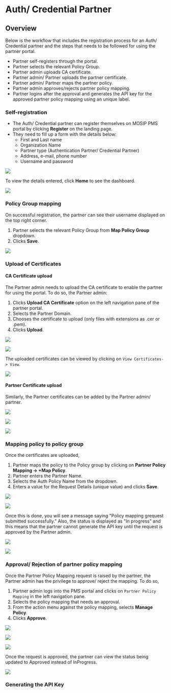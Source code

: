 # Auth/ Credential Partner

## Overview
Below is the workflow that includes the registration process for an Auth/ Credential partner and the steps that needs to be followed for using the partner portal.

*  Partner self-registers through the portal.
*	Partner selects the relevant Policy Group.
*	Partner admin uploads CA certificate.
*	Partner admin/ Partner uploads the partner certificate.
*	Partner admin/ Partner maps the partner policy.
*	Partner admin approves/rejects partner policy mapping.
*	Partner logins after the approval and generates the API key for the approved partner policy mapping using an unique label.

### Self-registration

* The Auth/ Credential partner can register themselves on MOSIP PMS portal by clicking **Register** on the landing page.
* They need to fill up a form with the details below:
    * First and Last name
    * Organization Name
    * Partner type (Authentication Partner/ Credential Partner)
    * Address, e-mail, phone number
    * Username and password

![](_images/auth-partner-self-register.PNG)

To view the details entered, click **Home** to see the dashboard.


![](_images/auth-partner-map-policy-page.PNG)


### Policy Group mapping

On successful registration, the partner can see their username displayed on the top right corner.

1. Partner selects the relevant Policy Group from **Map Policy Group** dropdown. 
2. Clicks **Save**.

![](_images/auth-partner-dashboard.PNG)

### Upload of Certificates

#### CA Certificate upload

The Partner admin needs to upload the CA certificate to enable the partner for using the portal. To do so, the Partner admin:

1. Clicks **Upload CA Certificate** option on the left navigation pane of the partner portal.
2. Selects the Partner Domain.
3. Chooses the certificate to upload (only files with extensions as .cer or .pem).
4. Clicks **Upload**. 

![](_images/ca-cert-data-upload.PNG)

![](_images/ca-cert-data-success.PNG)

The uploaded certificates can be viewed by clicking on `View Certificates-> View`.

![](_images/auth-partner-view-cert.PNG)

#### Partner Certificate upload

Similarly, the Partner certificates can be added by the Partner admin/ partner.

![](_images/auth-partner-upload-cert-page1.PNG)


![](_images/auth-partner-upload-cert-page2.PNG)


![](_images/auth-partner-upload-cert-success.PNG)


### Mapping policy to policy group

Once the certificates are uploaded,  

1. Partner maps the policy to the Policy group by clicking on **Partner Policy Mapping -> +Map Policy**.
2. Partner enters the Partner Name.
3. Selects the Auth Policy Name from the dropdown.
4. Enters a value for the Request Details (unique value) and clicks **Save**.

![](_images/auth-partner-policy-mapping-default-page.PNG)

![](_images/auth-partner-policy-mapping-data.PNG)

Once this is done, you will see a message saying "Policy mapping grequest submitted successfully." Also, the status is displayed as "In progress" and this means that the partner cannot generate the API key until the request is approved by the Partner admin.

![](_images/auth-partner-policy-mapping-request-success.PNG)

![](_images/auth-partner-policy-mapping-page-view.PNG)

### Approval/ Rejection of partner policy mapping

Once the Partner Policy Mapping request is raised by the partner, the Partner admin has the privilege to approve/ reject the mapping. 
To do so,

1. Partner admin logs into the PMS portal and clicks on `Partner Policy Mapping` in the left navigation pane.
2. Selects the policy mapping that needs an approval.
3. From the action menu against the policy mapping, selects **Manage Policy**.
4. Clicks **Approve**.



![](_images/partner-admin-policy-mappings-view-policy.PNG)


![](_images/partner-admin-policy-mappings-manage-policy.PNG)


![](_images/partner-admin-policy-mappings-approve.PNG)


Once the request is approved, the partner can view the status being updated to Approved instead of InProgress.


![](_images/auth-partner-policy-mapping-data-approved.PNG)


### Generating the API Key













